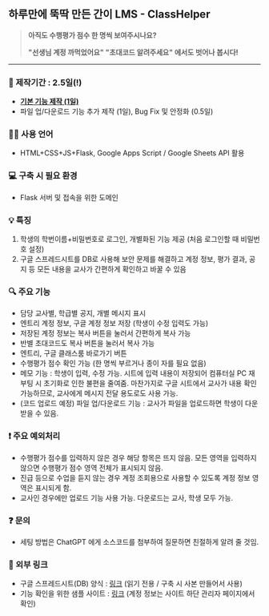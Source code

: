 ## 하루만에 뚝딱 만든 간이 LMS - ClassHelper

> **아직도 수행평가 점수 한 명씩 보여주시나요?**
> 
> **"선생님 계정 까먹었어요" "초대코드 알려주세요" 에서도 벗어나 봅시다!**

---

### 📅 제작기간 : 2.5일(!)

- **<ins>기본 기능 제작 (1일)</ins>**
- 파일 업/다운로드 기능 추가 제작 (1일), Bug Fix 및 안정화 (0.5일)

### 👨‍💻 사용 언어
- HTML+CSS+JS+Flask, Google Apps Script / Google Sheets API 활용


### 💻 구축 시 필요 환경
- Flask 서버 및 접속을 위한 도메인


### 💡 특징
1. 학생의 학번이름+비밀번호로 로그인, 개별화된 기능 제공 (처음 로그인할 때 비밀번호 설정)
2. 구글 스프레드시트를 DB로 사용해 보안 문제를 해결하고 계정 정보, 평가 결과, 공지 등 모든 내용을 교사가 간편하게 확인하고 바꿀 수 있음


### 🔍 주요 기능
- 담당 교사별, 학급별 공지, 개별 메시지 표시
- 엔트리 계정 정보, 구글 계정 정보 저장 (학생이 수정 입력도 가능)
- 저장된 계정 정보는 복사 버튼을 눌러서 간편하게 복사 가능
- 반별 초대코드도 복사 버튼을 눌러서 복사 가능
- 엔트리, 구글 클래스룸 바로가기 버튼
- 수행평가 점수 확인 가능 (한 명씩 부르거나 종이 자를 필요 없음)
- 메모 기능 : 학생이 입력, 수정 가능. 시트에 입력 내용이 저장되어 컴퓨터실 PC 재부팅 시 초기화로 인한 불편을 줄여줌. 마찬가지로 구글 시트에서 교사가 내용 확인 가능하므로, 교사에게 메시지 전달 용도로도 사용 가능.
- (코드 업로드 예정) 파일 업/다운로드 기능 : 교사가 파일을 업로드하면 학생이 다운받을 수 있음.


### ❗️ 주요 예외처리
- 수행평가 점수를 입력하지 않은 경우 해당 항목은 뜨지 않음. 모든 영역을 입력하지 않으면 수행평가 점수 영역 전체가 표시되지 않음.
- 진급 등으로 수업을 듣지 않는 경우 계정 조회용으로 사용할 수 있도록 계정 정보 영역은 표시되게 함.
- 교사인 경우에만 업로드 기능 사용 가능. 다운로드는 교사, 학생 모두 가능.


### ❓ 문의
- 세팅 방법은 ChatGPT 에게 소스코드를 첨부하여 질문하면 친절하게 알려 줄 것임.


### 🔗 외부 링크

- 구글 스프레드시트(DB) 양식 : [링크](https://docs.google.com/spreadsheets/d/14zHWgtie9eSD8jBkaXTQbpvZwc3tFF7ukGF877n0X5Q/edit?usp=sharing) (읽기 전용 / 구축 시 사본 만들어서 사용)
- 기능 확인을 위한 샘플 사이트 : [링크](https://class.sa1t.me/) (계정 정보는 사이트 하단 관리자 페이지에서 확인)
